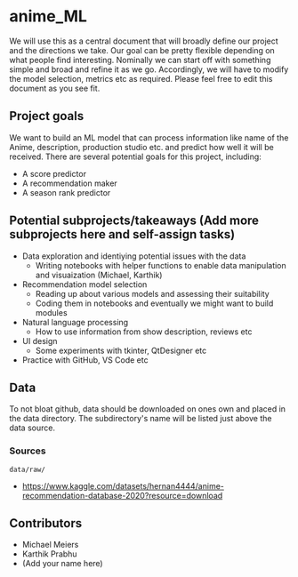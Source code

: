 # anime_ML

We will use this as a central document that will broadly define our project and the directions we take. Our goal can be pretty flexible depending on what people find interesting. Nominally we can start off with something simple and broad and refine it as we go. Accordingly, we will have to modify the model selection, metrics etc as required. Please feel free to edit this document as you see fit.

## Project goals
We want to build an ML model that can process information like name of the Anime, description, production studio etc. and predict how well it will be received. There are several potential goals for this project, including:

- A score predictor
- A recommendation maker
- A season rank predictor

## Potential subprojects/takeaways (Add more subprojects here and self-assign tasks)
- Data exploration and identiying potential issues with the data 
	- Writing notebooks with helper functions to enable data manipulation and visuaization (Michael, Karthik)
- Recommendation model selection 
	- Reading up about various models and assessing their suitability 
	- Coding them in notebooks and eventually we might want to build modules
- Natural language processing 
	- How to use information from show description, reviews etc
- UI design 
	- Some experiments with tkinter, QtDesigner etc
- Practice with GitHub, VS Code etc

## Data
To not bloat github, data should be downloaded on ones own and placed in the data directory. The subdirectory's name will be listed just above the data source.
### Sources
`data/raw/`
- https://www.kaggle.com/datasets/hernan4444/anime-recommendation-database-2020?resource=download




## Contributors
- Michael Meiers
- Karthik Prabhu
- (Add your name here)
